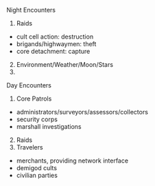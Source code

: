 Night Encounters
1. Raids
  - cult cell action: destruction
  - brigands/highwaymen: theft
  - core detachment: capture
2. Environment/Weather/Moon/Stars
3.

Day Encounters
1. Core Patrols
  - administrators/surveyors/assessors/collectors
  - security corps
  - marshall investigations
2. Raids
3. Travelers
  - merchants, providing network interface
  - demigod cults
  - civilian parties
